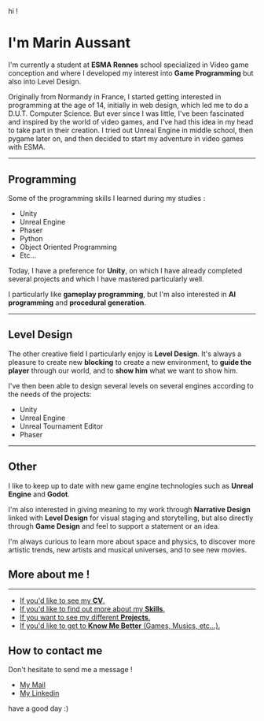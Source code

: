 #
hi !
# I'm Marin Aussant

I'm currently a student at **ESMA Rennes** school specialized in Video game conception and where I developed my interest into **Game Programming** but also into Level Design.

Originally from Normandy in France, I started getting interested in programming at the age of 14, initially in web design, which led me to do a D.U.T. Computer Science. But ever since I was little, I've been fascinated and inspired by the world of video games, and I've had this idea in my head to take part in their creation. I tried out Unreal Engine in middle school, then pygame later on, and then decided to start my adventure in video games with ESMA.

***

## Programming

Some of the programming skills I learned during my studies :

* Unity
* Unreal Engine
* Phaser
* Python
* Object Oriented Programming
* Etc...


Today, I have a preference for **Unity**, on which I have already completed several projects and which I have mastered particularly well.

I particularly like **gameplay programming**, but I'm also interested in **AI programming** and **procedural generation**.

***

## Level Design

The other creative field I particularly enjoy is **Level Design**. It's always a pleasure to create new **blocking** to create a new environment, to **guide the player** through our world, and to **show him** what we want to show him.

I've then been able to design several levels on several engines according to the needs of the projects:

- Unity
- Unreal Engine
- Unreal Tournament Editor
- Phaser

***

## Other

I like to keep up to date with new game engine technologies such as **Unreal Engine** and **Godot**.

I'm also interested in giving meaning to my work through **Narrative Design** linked with **Level Design** for visual staging and storytelling, but also directly through **Game Design** and feel to support a statement or an idea. 

I'm always curious to learn more about space and physics, to discover more artistic trends, new artists and musical universes, and to see new movies.


## More about me !


***

- [If you'd like to see my **CV**.](https://github.com/MarinAussant/Portfolio/blob/main/Documents/AussantMarin(cvTemp).pdf)
- [If you'd like to find out more about my **Skills**.](https://github.com/MarinAussant/Portfolio/blob/main/Skills/MySkills.md)
- [If you want to see my different **Projects**.](https://github.com/MarinAussant/Portfolio/blob/main/Projects/MyProjects.md)
- [If you'd like to get to **Know Me Better** (Games, Musics, etc...).](https://github.com/MarinAussant/Portfolio/blob/main/WhatILike/WhatILike.md)


## How to contact me

Don't hesitate to send me a message !

* [My Mail](mailto:marin.aussant@gmail.com)
* [My Linkedin](https://www.linkedin.com/in/marin-aussant-623254229/)

have a good day :)
